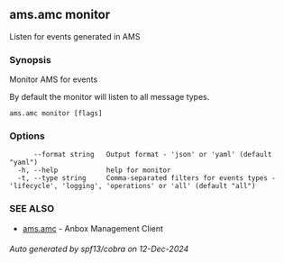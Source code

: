 ## ams.amc monitor

Listen for events generated in AMS

### Synopsis

Monitor AMS for events

By default the monitor will listen to all message types.

```
ams.amc monitor [flags]
```

### Options

```
      --format string   Output format - 'json' or 'yaml' (default "yaml")
  -h, --help            help for monitor
  -t, --type string     Comma-separated filters for events types - 'lifecycle', 'logging', 'operations' or 'all' (default "all")
```

### SEE ALSO

* [ams.amc](ams.amc.md)	 - Anbox Management Client

###### Auto generated by spf13/cobra on 12-Dec-2024
